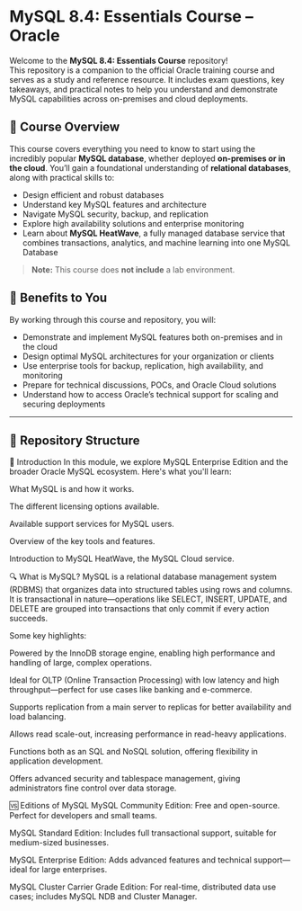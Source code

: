 # MySQL 8.4: Essentials Course – Oracle

Welcome to the **MySQL 8.4: Essentials Course** repository!  
This repository is a companion to the official Oracle training course and serves as a study and reference resource. It includes exam questions, key takeaways, and practical notes to help you understand and demonstrate MySQL capabilities across on-premises and cloud deployments.

## 📘 Course Overview

This course covers everything you need to know to start using the incredibly popular **MySQL database**, whether deployed **on-premises or in the cloud**. You’ll gain a foundational understanding of **relational databases**, along with practical skills to:

- Design efficient and robust databases
- Understand key MySQL features and architecture
- Navigate MySQL security, backup, and replication
- Explore high availability solutions and enterprise monitoring
- Learn about **MySQL HeatWave**, a fully managed database service that combines transactions, analytics, and machine learning into one MySQL Database

> **Note:** This course does **not include** a lab environment.

## 🎯 Benefits to You

By working through this course and repository, you will:

- Demonstrate and implement MySQL features both on-premises and in the cloud
- Design optimal MySQL architectures for your organization or clients
- Use enterprise tools for backup, replication, high availability, and monitoring
- Prepare for technical discussions, POCs, and Oracle Cloud solutions
- Understand how to access Oracle’s technical support for scaling and securing deployments

---

## 📂 Repository Structure

📘 Introduction
In this module, we explore MySQL Enterprise Edition and the broader Oracle MySQL ecosystem. Here's what you'll learn:

What MySQL is and how it works.

The different licensing options available.

Available support services for MySQL users.

Overview of the key tools and features.

Introduction to MySQL HeatWave, the MySQL Cloud service.

🔍 What is MySQL?
MySQL is a relational database management system (RDBMS) that organizes data into structured tables using rows and columns. It is transactional in nature—operations like SELECT, INSERT, UPDATE, and DELETE are grouped into transactions that only commit if every action succeeds.

Some key highlights:

Powered by the InnoDB storage engine, enabling high performance and handling of large, complex operations.

Ideal for OLTP (Online Transaction Processing) with low latency and high throughput—perfect for use cases like banking and e-commerce.

Supports replication from a main server to replicas for better availability and load balancing.

Allows read scale-out, increasing performance in read-heavy applications.

Functions both as an SQL and NoSQL solution, offering flexibility in application development.

Offers advanced security and tablespace management, giving administrators fine control over data storage.

🆚 Editions of MySQL
MySQL Community Edition: Free and open-source. Perfect for developers and small teams.

MySQL Standard Edition: Includes full transactional support, suitable for medium-sized businesses.

MySQL Enterprise Edition: Adds advanced features and technical support—ideal for large enterprises.

MySQL Cluster Carrier Grade Edition: For real-time, distributed data use cases; includes MySQL NDB and Cluster Manager.
